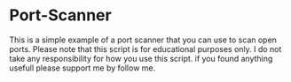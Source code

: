 # Port-Scanner
This is a simple example of a port scanner that you can use to scan open ports.
Please note that this script is for educational purposes only. 
I do not take any responsibility for how you use this script.
if you found anything usefull please support me by follow me.
